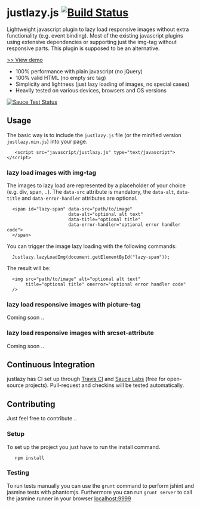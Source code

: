 # justlazy.js [![Build Status](https://travis-ci.org/fhopeman/justlazy.svg?branch=master)](https://travis-ci.org/fhopeman/justlazy)
Lightweight javascript plugin to lazy load responsive images without extra functionality (e.g. event binding). Most of the existing javascript plugins using extensive dependencies or
supporting just the img-tag without responsive parts. This plugin is supposed to be an alternative.

[>> View demo](http://fhopeman.github.io/justlazy/)

- 100% performance with plain javascript (no jQuery)
- 100% valid HTML (no empty src tag)
- Simplicity and lightness (just lazy loading of images, no special cases)
- Heavily tested on various devices, browsers and OS versions

[![Sauce Test Status](https://saucelabs.com/browser-matrix/fhopeman.svg)](https://saucelabs.com/u/fhopeman)

## Usage
The basic way is to include the `justlazy.js` file (or the minified version `justlazy.min.js`) into your page.
```
   <script src="javascript/justlazy.js" type="text/javascript"></script>
```

### lazy load images with img-tag
The images to lazy load are represented by a placeholder of your choice (e.g. div, span, ..).
The `data-src` attribute is mandatory, the `data-alt`, `data-title` and `data-error-handler`
attributes are optional.
```
  <span id="lazy-span" data-src="path/to/image"
                       data-alt="optional alt text"
                       data-title="optional title"
                       data-error-handler="optional error handler code">
  </span>
```

You can trigger the image lazy loading with the following commands:
```
  Justlazy.lazyLoadImg(document.getElementById("lazy-span"));
```

The result will be:
```
  <img src="path/to/image" alt="optional alt text"
       title="optional title" onerror="optional error handler code"
  />
```

### lazy load responsive images with picture-tag
Coming soon ..

### lazy load responsive images with srcset-attribute
Coming soon ..

## Continuous Integration
justlazy has CI set up through [Travis CI](https://travis-ci.org) and [Sauce Labs](https://saucelabs.com) (free for open-source projects).
Pull-request and checkins will be tested automatically.

## Contributing
Just feel free to contribute ..

### Setup
To set up the project you just have to run the install command.
```
   npm install
```

### Testing
To run tests manually you can use the `grunt` command to perform jshint and jasmine tests with phantomjs.
Furthermore you can run `grunt server` to call the jasmine runner in your browser [localhost:9999](http://localhost:9999)
